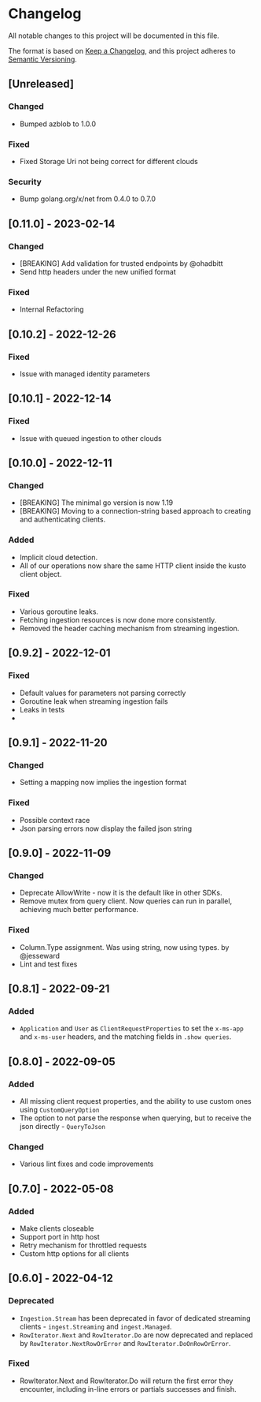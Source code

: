 # Changelog
All notable changes to this project will be documented in this file.

The format is based on [Keep a Changelog](https://keepachangelog.com/en/1.0.0/),
and this project adheres to [Semantic Versioning](https://semver.org/spec/v2.0.0.html).

## [Unreleased]
### Changed
* Bumped azblob to 1.0.0
### Fixed
* Fixed Storage Uri not being correct for different clouds
### Security
* Bump golang.org/x/net from 0.4.0 to 0.7.0

## [0.11.0] - 2023-02-14
### Changed
- [BREAKING] Add validation for trusted endpoints by @ohadbitt
- Send http headers under the new unified format

### Fixed
- Internal Refactoring
## [0.10.2] - 2022-12-26
### Fixed
- Issue with managed identity parameters

## [0.10.1] - 2022-12-14
### Fixed
- Issue with queued ingestion to other clouds

## [0.10.0] - 2022-12-11
### Changed
- [BREAKING] The minimal go version is now 1.19
- [BREAKING] Moving to a connection-string based approach to creating and authenticating clients.

### Added
- Implicit cloud detection.
- All of our operations now share the same HTTP client inside the kusto client object.

### Fixed
- Various goroutine leaks.
- Fetching ingestion resources is now done more consistently.
- Removed the header caching mechanism from streaming ingestion.

## [0.9.2] - 2022-12-01
### Fixed
- Default values for parameters not parsing correctly
- Goroutine leak when streaming ingestion fails
- Leaks in tests
- 
## [0.9.1] - 2022-11-20
### Changed
- Setting a mapping now implies the ingestion format

### Fixed
- Possible context race
- Json parsing errors now display the failed json string

## [0.9.0] - 2022-11-09
### Changed
- Deprecate AllowWrite - now it is the default like in other SDKs.
- Remove mutex from query client. Now queries can run in parallel, achieving much better performance.

### Fixed
- Column.Type assignment. Was using string, now using types.  by @jesseward
- Lint and test fixes

## [0.8.1] - 2022-09-21
### Added
- `Application` and `User` as `ClientRequestProperties` to set the `x-ms-app` and `x-ms-user` headers, and the matching fields in `.show queries`.

## [0.8.0] - 2022-09-05
### Added
- All missing client request properties, and the ability to use custom ones using `CustomQueryOption`
- The option to not parse the response when querying, but to receive the json directly - `QueryToJson`

### Changed
- Various lint fixes and code improvements

## [0.7.0] - 2022-05-08
### Added
- Make clients closeable
- Support port in http host
- Retry mechanism for throttled requests
- Custom http options for all clients

## [0.6.0] - 2022-04-12

### Deprecated
* `Ingestion.Stream` has been deprecated in favor of dedicated streaming clients - `ingest.Streaming` and `ingest.Managed`.
* `RowIterator.Next` and `RowIterator.Do` are now deprecated and replaced by `RowIterator.NextRowOrError` and `RowIterator.DoOnRowOrError`.

### Fixed
* RowIterator.Next and RowIterator.Do will return the first error they encounter, including in-line errors or partials successes and finish.
